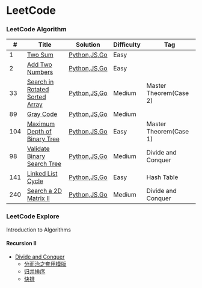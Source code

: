 LeetCode
========

### LeetCode Algorithm


| # | Title | Solution | Difficulty | Tag |
|---| ----- | -------- | ---------- | --- |
|1|[Two Sum](https://leetcode.com/problems/two-sum/) | [Python](./algorithms/python/twoSum/twoSum.py),[JS](./algorithms/javascript/twoSum/twoSum.js),[Go](./algorithms/go/twoSum/twoSum.go)|Easy||
|2|[Add Two Numbers](https://leetcode.com/problems/add-two-numbers/) | [Python](./algorithms/python/addTwoNumbers/addTwoNumbers.py),[JS](./algorithms/javascript/addTwoNumbers/addTwoNumbers.js),[Go](./algorithms/go/addTwoNumbers/addTwoNumbers.go)|Easy||
|33|[Search in Rotated Sorted Array](https://leetcode.com/problems/search-in-rotated-sorted-array/) | [Python](./algorithms/python/search-in-rotated-sorted-array/search-in-rotated-sorted-array.py),[JS](./algorithms/javascript/search-in-rotated-sorted-array/search-in-rotated-sorted-array.js),[Go](./algorithms/go/search-in-rotated-sorted-array/search-in-rotated-sorted-array.go)|Medium|Master Theorem(Case 2)|
|89|[Gray Code](https://leetcode.com/problems/gray-code/) | [Python](./algorithms/python/grayCode/grayCode.py),[JS](./algorithms/javascript/grayCode/grayCode.js),[Go](./algorithms/go/grayCode/grayCode.go)|Medium||
|104|[Maximum Depth of Binary Tree](https://leetcode.com/problems/maximum-depth-of-binary-tree/) | [Python](./algorithms/python/maximum-depth-of-binary-tree/maximum-depth-of-binary-tree.py),[JS](./algorithms/javascript/maximum-depth-of-binary-tree/maximum-depth-of-binary-tree.js),[Go](./algorithms/go/maximum-depth-of-binary-tree/maximum-depth-of-binary-tree.go)|Easy|Master Theorem(Case 1)|
|98|[Validate Binary Search Tree](https://leetcode.com/problems/validate-binary-search-tree/) | [Python](./algorithms/python/validate-binary-search-tree/validate-binary-search-tree.py),[JS](./algorithms/javascript/validate-binary-search-tree/validate-binary-search-tree.js),[Go](./algorithms/go/validate-binary-search-tree/validate-binary-search-tree.go)|Medium|Divide and Conquer|
|141|[Linked List Cycle](https://leetcode.com/problems/linked-list-cycle/) | [Python](./algorithms/python/linked-list-cycle/linked-list-cycle.py),[JS](./algorithms/javascript/linked-list-cycle/linked-list-cycle.js),[Go](./algorithms/go/linked-list-cycle/linked-list-cycle.go)|Easy|Hash Table|
|240|[Search a 2D Matrix II](https://leetcode.com/problems/search-a-2d-matrix-ii/) | [Python](./algorithms/python/search-a-2d-matrix-ii/search-a-2d-matrix-ii.py),[JS](./algorithms/javascript/search-a-2d-matrix-ii/search-a-2d-matrix-ii.js),[Go](./algorithms/go/search-a-2d-matrix-ii/search-a-2d-matrix-ii.go)|Medium|Divide and Conquer|


### LeetCode Explore

Introduction to Algorithms

#### Recursion II

* [Divide and Conquer](/explore/recursion-ii/divide-and-conquer/README.md)
    * [分而治之套用模版](/explore/recursion-ii/divide-and-conquer/D_C_template.md)
    * [归并排序](/explore/recursion-ii/divide-and-conquer/MergeSort.md)
    * [快排](/explore/recursion-ii/divide-and-conquer/QuickSort.md)
